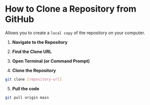 # How to Clone a Repository from GitHub

Allows you to create a `local copy` of the repository on your computer.

1. **Navigate to the Repository**

2. **Find the Clone URL**

3. **Open Terminal (or Command Prompt)**

4. **Clone the Repository**

```bash
git clone [repository-url]
```

5. **Pull the code**

```bash
git pull origin main
```
